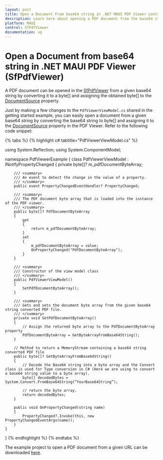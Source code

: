 ```yaml
---
layout: post
title: Open a Document From base64 string in .NET MAUI PDF Viewer control | Syncfusion
description: Learn here about opening a PDF document from the base64 string in Syncfusion<sup>®</sup> .NET MAUI PDF Viewer (SfPdfViewer) control.
platform: MAUI
control: SfPdfViewer
documentation: ug
---
```


# Open a Document from base64 string in .NET MAUI PDF Viewer (SfPdfViewer)

A PDF document can be opened in the [SfPdfViewer](https://help.syncfusion.com/cr/maui/Syncfusion.Maui.PdfViewer.SfPdfViewer.html) from a given base64 string by converting it to a byte[] and assigning the obtained byte[] to the [DocumentSource](https://help.syncfusion.com/cr/maui/Syncfusion.Maui.PdfViewer.SfPdfViewer.html#Syncfusion_Maui_PdfViewer_SfPdfViewer_DocumentSource) property.

Just by making a few changes to the `PdfViewerViewModel.cs` shared in the getting started example, you can easily open a document from a given base64 string by converting the base64 string to byte[] and assigning it to the [DocumentSource](https://help.syncfusion.com/cr/maui/Syncfusion.Maui.PdfViewer.SfPdfViewer.html#Syncfusion_Maui_PdfViewer_SfPdfViewer_DocumentSource) property in the PDF Viewer. Refer to the following code snippet:

{% tabs %}
{% highlight c# tabtitle="PdfViewerViewModel.cs" %}

using System.Reflection;
using System.ComponentModel;

namespace PdfViewerExample
{
    class PdfViewerViewModel : INotifyPropertyChanged
    {
        private byte[]? m_pdfDocumentByteArray;

        /// <summary>
        /// An event to detect the change in the value of a property.
        /// </summary>
        public event PropertyChangedEventHandler? PropertyChanged;

        /// <summary>
        /// The PDF document byte array that is loaded into the instance of the PDF viewer. 
        /// </summary>
        public byte[]? PdfDocumentByteArray
        {
            get
            {
                return m_pdfDocumentByteArray;
            }
            set
            {
                m_pdfDocumentByteArray = value;
                OnPropertyChanged("PdfDocumentByteArray");
            }
        }

        /// <summary>
        /// Constructor of the view model class
        /// </summary>
        public PdfViewerViewModel()
        {
            SetPdfDocumentByteArray();
        }

        /// <summary>
        /// Gets and sets the document byte array from the given base64 string converted PDF file. 
        /// </summary>
        private void SetPdfDocumentByteArray()
        {
            // Assign the returned byte array to the PdfDocumentByteArray property
            PdfDocumentByteArray = GetByteArrayFromBase64String();
        }

        // Method to return a MemoryStream containing a base64 string converted PDF file
        public byte[]? GetByteArrayFromBase64String()
        {
            // Decode the Base64 string into a byte array and the Convert class is used for Type conversion in C# (Here we are using to convert a base64 string value to a byte array).
            byte[] decodedBytes = System.Convert.FromBase64String(“YourBase64String”);

            // return the byte array.
            return decodedBytes;
        }

        public void OnPropertyChanged(string name)
        {
            PropertyChanged?.Invoke(this, new PropertyChangedEventArgs(name));
        }
    }
}
{% endhighlight %} 
{% endtabs %}

The example project to open a PDF document from a given URL can be downloaded [here](https://github.com/SyncfusionExamples/maui-pdf-viewer-examples). 

